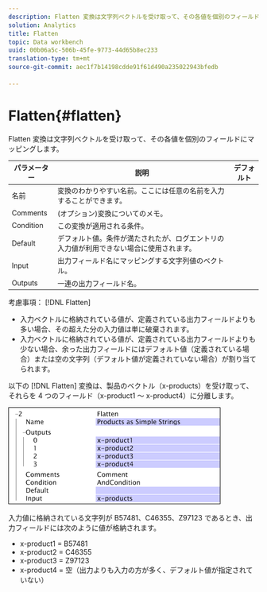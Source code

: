 ```yaml
---
description: Flatten 変換は文字列ベクトルを受け取って、その各値を個別のフィールドにマッピングします。
solution: Analytics
title: Flatten
topic: Data workbench
uuid: 00b06a5c-506b-45fe-9773-44d65b8ec233
translation-type: tm+mt
source-git-commit: aec1f7b14198cdde91f61d490a235022943bfedb

---
```



# Flatten{#flatten}

Flatten 変換は文字列ベクトルを受け取って、その各値を個別のフィールドにマッピングします。

| パラメーター | 説明 | デフォルト |
|---|---|---|
| 名前 | 変換のわかりやすい名前。ここには任意の名前を入力することができます。 |  |
| Comments | (オプション)変換についてのメモ。 |  |
| Condition | この変換が適用される条件。 |  |
| Default | デフォルト値。条件が満たされたが、ログエントリの入力値が利用できない場合に使用されます。 |  |
| Input | 出力フィールド名にマッピングする文字列値のベクトル。 |  |
| Outputs | 一連の出力フィールド名。 |  |

考慮事項： [!DNL Flatten]

* 入力ベクトルに格納されている値が、定義されている出力フィールドよりも多い場合、その超えた分の入力値は単に破棄されます。
* 入力ベクトルに格納されている値が、定義されている出力フィールドよりも少ない場合、余った出力フィールドにはデフォルト値（定義されている場合）または空の文字列（デフォルト値が定義されていない場合）が割り当てられます。

以下の [!DNL Flatten] 変換は、製品のベクトル（x-products）を受け取って、それらを 4 つのフィールド（x-product1 ～ x-product4）に分離します。

![](assets/cfg_TransformationType_Flatten.png)

入力値に格納されている文字列が B57481、C46355、Z97123 であるとき、出力フィールドには次のように値が格納されます。

* x-product1 = B57481
* x-product2 = C46355
* x-product3 = Z97123
* x-product4 = 空（出力よりも入力の方が多く、デフォルト値が指定されていない）

